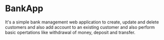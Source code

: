 # BankApp
It's a simple bank management web application to create, update and delete customers and also add account to an existing customer and also perform basic opertations like withdrawal of money, deposit and transfer.

